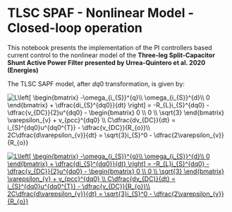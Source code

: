 # TLSC SPAF - Nonlinear Model - Closed-loop operation

This notebook presents the implementation of the PI controllers based current control to the nonlinear model of the **Three-leg Split-Capacitor Shunt Active Power Filter presented by Urrea-Quintero et al. 2020 (Energies)**

The TLSC SAPF model, after $dq0$ transformation, is given by: 

<img src="https://latex.codecogs.com/svg.latex?L\left[&space;\begin{bmatrix}&space;-\omega_{i_{S}}^{q}\\&space;\omega_{i_{S}}^{d}\\&space;0&space;\end{bmatrix}&space;&plus;&space;\dfrac{di_{S}^{dq0}}{dt}&space;\right]&space;=&space;-R_{L}i_{S}^{dq0}&space;-&space;\dfrac{v_{DC}}{2}u^{dq0}&space;-&space;\begin{bmatrix}&space;0&space;\\&space;0&space;\\&space;\sqrt{3}&space;\end{bmatrix}&space;\varepsilon_{v}&space;&plus;&space;v_{pcc}^{dq0}&space;\\&space;C\dfrac{dv_{DC}}{dt}&space;=&space;i_{S}^{dq0}u^{dq0^{T}}&space;-&space;\dfrac{v_{DC}}{R_{o}}\\&space;2C\dfrac{d\varepsilon_{v}}{dt}&space;=&space;\sqrt{3}i_{S}^0&space;-&space;\dfrac{2\varepsilon_{v}}{R_{o}}" title="L\left[ \begin{bmatrix} -\omega_{i_{S}}^{q}\\ \omega_{i_{S}}^{d}\\ 0 \end{bmatrix} + \dfrac{di_{S}^{dq0}}{dt} \right] = -R_{L}i_{S}^{dq0} - \dfrac{v_{DC}}{2}u^{dq0} - \begin{bmatrix} 0 \\ 0 \\ \sqrt{3} \end{bmatrix} \varepsilon_{v} + v_{pcc}^{dq0} \\ C\dfrac{dv_{DC}}{dt} = i_{S}^{dq0}u^{dq0^{T}} - \dfrac{v_{DC}}{R_{o}}\\ 2C\dfrac{d\varepsilon_{v}}{dt} = \sqrt{3}i_{S}^0 - \dfrac{2\varepsilon_{v}}{R_{o}}" />

<a href="https://www.codecogs.com/eqnedit.php?latex=L\left[&space;\begin{bmatrix}&space;-\omega_{i_{S}}^{q}\\&space;\omega_{i_{S}}^{d}\\&space;0&space;\end{bmatrix}&space;&plus;&space;\dfrac{di_{S}^{dq0}}{dt}&space;\right]&space;=&space;-R_{L}i_{S}^{dq0}&space;-&space;\dfrac{v_{DC}}{2}u^{dq0}&space;-&space;\begin{bmatrix}&space;0&space;\\&space;0&space;\\&space;\sqrt{3}&space;\end{bmatrix}&space;\varepsilon_{v}&space;&plus;&space;v_{pcc}^{dq0}&space;\\&space;C\dfrac{dv_{DC}}{dt}&space;=&space;i_{S}^{dq0}u^{dq0^{T}}&space;-&space;\dfrac{v_{DC}}{R_{o}}\\&space;2C\dfrac{d\varepsilon_{v}}{dt}&space;=&space;\sqrt{3}i_{S}^0&space;-&space;\dfrac{2\varepsilon_{v}}{R_{o}}" target="_blank"><img src="https://latex.codecogs.com/svg.latex?L\left[&space;\begin{bmatrix}&space;-\omega_{i_{S}}^{q}\\&space;\omega_{i_{S}}^{d}\\&space;0&space;\end{bmatrix}&space;&plus;&space;\dfrac{di_{S}^{dq0}}{dt}&space;\right]&space;=&space;-R_{L}i_{S}^{dq0}&space;-&space;\dfrac{v_{DC}}{2}u^{dq0}&space;-&space;\begin{bmatrix}&space;0&space;\\&space;0&space;\\&space;\sqrt{3}&space;\end{bmatrix}&space;\varepsilon_{v}&space;&plus;&space;v_{pcc}^{dq0}&space;\\&space;C\dfrac{dv_{DC}}{dt}&space;=&space;i_{S}^{dq0}u^{dq0^{T}}&space;-&space;\dfrac{v_{DC}}{R_{o}}\\&space;2C\dfrac{d\varepsilon_{v}}{dt}&space;=&space;\sqrt{3}i_{S}^0&space;-&space;\dfrac{2\varepsilon_{v}}{R_{o}}" title="L\left[ \begin{bmatrix} -\omega_{i_{S}}^{q}\\ \omega_{i_{S}}^{d}\\ 0 \end{bmatrix} + \dfrac{di_{S}^{dq0}}{dt} \right] = -R_{L}i_{S}^{dq0} - \dfrac{v_{DC}}{2}u^{dq0} - \begin{bmatrix} 0 \\ 0 \\ \sqrt{3} \end{bmatrix} \varepsilon_{v} + v_{pcc}^{dq0} \\ C\dfrac{dv_{DC}}{dt} = i_{S}^{dq0}u^{dq0^{T}} - \dfrac{v_{DC}}{R_{o}}\\ 2C\dfrac{d\varepsilon_{v}}{dt} = \sqrt{3}i_{S}^0 - \dfrac{2\varepsilon_{v}}{R_{o}}" /></a>
